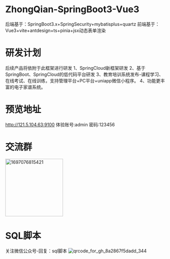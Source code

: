 # ZhongQian-SpringBoot3-Vue3
后端基于：SpringBoot3.x+SpringSecurity+mybatisplus+quartz
前端基于：Vue3+vite+antdesign+ts+pinia+jsx动态表单渲染

# 研发计划
后续产品将依附于此框架进行研发
1、SpringCloud新框架研发
2、基于SpringBoot、SpringCloud的低代码平台研发
3、教育培训系统发布-课程学习、在线考试、在线训练，支持管理平台+PC平台+uniapp微信小程序。
4、功能更丰富的电子家谱系统。

# 预览地址
http://121.5.104.63:9100
体验账号:admin  密码:123456

# 交流群
<img width="181" alt="1697076815421" src="https://github.com/sdzhongqian/ZhongQian-SpringBoot3-Vue3/assets/6618504/f3720d11-149c-48e1-b2ef-b1aff8895d67">

# SQL脚本
关注微信公众号-回复：sql脚本
![qrcode_for_gh_8a2867f5dadd_344](https://github.com/sdzhongqian/ZhongQian-SpringBoot3-Vue3/assets/6618504/9ba7ca0c-e878-4754-bf9f-80d9b06f973d)


